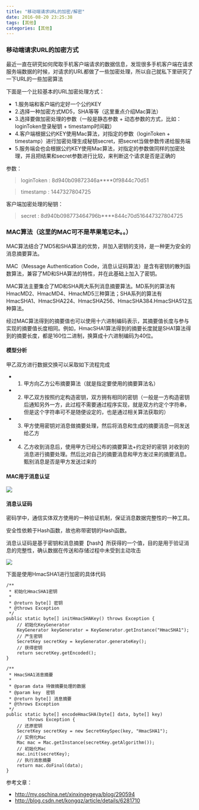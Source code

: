 ```yaml
---
title: "移动端请求URL的加密/解密"
date: 2016-08-20 23:25:38
tags: [其他]
categories: [其他]
---
```


### 移动端请求URL的加密方式

最近一直在研究如何爬取手机客户端请求的数据信息，发现很多手机客户端在请求服务端数据的时候，对请求的URL都做了一些加密处理，所以自己就私下里研究了一下URL的一些加密算法

下面是一个比较基本的URL加密处理方式：

- 1.服务端和客户端约定好一个公约KEY
- 2.选择一种加密方式MD5，SHA等等（这里重点介绍Mac算法）
- 3.选择要做加密处理的参数（一般是静态参数 + 动态参数的方式，比如：loginToken登录秘钥 + timestamp时间戳）
- 4.客户端根据公约KEY使用Mac算法，对指定的参数（loginToken + timestamp）进行加密处理生成秘钥secret，把secret当做参数传递给服务端
- 5.服务端会也会根据公约KEY使用Mac算法，对指定的参数做同样的加密处理，并且把结果和secret参数进行比较，来判断这个请求是否是正确的

参数：
> loginToken : 8d940b09872346a****0f9844c70d51

> timestamp : 1447327804725

客户端加密处理的秘钥：
> secret : 8d940b098773464796b****844c70d516447327804725


### MAC算法（这里的MAC可不是苹果笔记本。。）

MAC算法结合了MD5和SHA算法的优势，并加入密钥的支持，是一种更为安全的消息摘要算法。

MAC（Message Authentication Code，消息认证码算法）是含有密钥的散列函数算法，兼容了MD和SHA算法的特性，并在此基础上加入了密钥。

MAC算法主要集合了MD和SHA两大系列消息摘要算法。MD系列的算法有HmacMD2、HmacMD4、HmacMD5三种算法；SHA系列的算法有HmacSHA1、HmacSHA224、HmacSHA256、HmacSHA384.HmacSHA512五种算法。

经过MAC算法得到的摘要值也可以使用十六进制编码表示，其摘要值长度与参与实现的摘要值长度相同。例如，HmacSHA1算法得到的摘要长度就是SHA1算法得到的摘要长度，都是160位二进制，换算成十六进制编码为40位。


#### 模型分析

甲乙双方进行数据交换可以采取如下流程完成

- 1. 甲方向乙方公布摘要算法（就是指定要使用的摘要算法名）
- 2. 甲乙双方按照约定构造密钥，双方拥有相同的密钥（一般是一方构造密钥后通知另外一方，此过程不需要通过程序实现，就是双方约定个字符串，但是这个字符串可不是随便设定的，也是通过相关算法获取的）
- 3. 甲方使用密钥对消息做摘要处理，然后将消息和生成的摘要消息一同发送给乙方
- 4. 乙方收到消息后，使用甲方已经公布的摘要算法+约定好的密钥 对收到的消息进行摘要处理。然后比对自己的摘要消息和甲方发过来的摘要消息。甄别消息是否是甲方发送过来的

#### MAC用于消息认证

![](http://static.oschina.net/uploads/space/2014/0714/165313_7RfC_1469576.png)

#### 消息认证码

密码学中，通信实体双方使用的一种验证机制，保证消息数据完整性的一种工具。

安全性依赖于Hash函数，故也称带密钥的Hash函数。

消息认证码是基于密钥和消息摘要【hash】所获得的一个值，目的是用于验证消息的完整性，确认数据在传送和存储过程中未受到主动攻击

![](http://static.oschina.net/uploads/img/201407/14165727_ohv6.png)

下面是使用HmacSHA1进行加密的具体代码

```
/**
 * 初始化HmacSHA1密钥
 *
 * @return byte[] 密钥
 * @throws Exception
 */
public static byte[] initHmacSHAKey() throws Exception {
    // 初始化KeyGenerator
    KeyGenerator keyGenerator = KeyGenerator.getInstance("HmacSHA1");
    // 产生密钥
    SecretKey secretKey = keyGenerator.generateKey();
    // 获得密钥
    return secretKey.getEncoded();
}
 
/**
 * HmacSHA1消息摘要
 *
 * @param data 待做摘要处理的数据
 * @param key  密钥
 * @return byte[] 消息摘要
 * @throws Exception
 */
public static byte[] encodeHmacSHA(byte[] data, byte[] key)
        throws Exception {
    // 还原密钥
    SecretKey secretKey = new SecretKeySpec(key, "HmacSHA1");
    // 实例化Mac
    Mac mac = Mac.getInstance(secretKey.getAlgorithm());
    // 初始化Mac
    mac.init(secretKey);
    // 执行消息摘要
    return mac.doFinal(data);
}
```


参考文章：

- http://my.oschina.net/xinxingegeya/blog/290594
- http://blog.csdn.net/kongqz/article/details/6281710